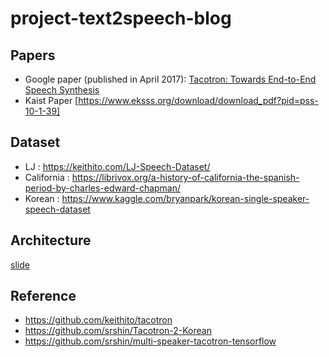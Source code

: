 # project-text2speech-blog
## Papers
* Google paper (published in April 2017): [Tacotron: Towards End-to-End Speech Synthesis](https://arxiv.org/pdf/1703.10135.pdf) 
* Kaist Paper [https://www.eksss.org/download/download_pdf?pid=pss-10-1-39]
## Dataset
*  LJ : https://keithito.com/LJ-Speech-Dataset/
*  California : https://librivox.org/a-history-of-california-the-spanish-period-by-charles-edward-chapman/
*  Korean : https://www.kaggle.com/bryanpark/korean-single-speaker-speech-dataset
## Architecture
[slide](https://docs.google.com/presentation/d/e/2PACX-1vS-JQB8q6npXdhKGFFaGARVzwnH3sK8WovfZFmYOfxQVKAj9RzgPKrdzZMtdIA2V2eu38k_QlLhICZ6/pub?start=true&loop=false&delayms=3000)

## Reference
* https://github.com/keithito/tacotron
* https://github.com/srshin/Tacotron-2-Korean
* https://github.com/srshin/multi-speaker-tacotron-tensorflow


